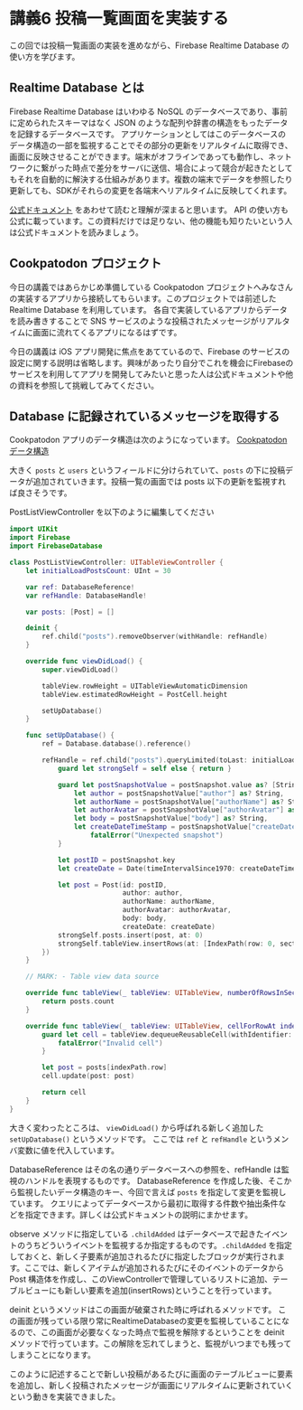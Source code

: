 # 講義6 投稿一覧画面を実装する

この回では投稿一覧画面の実装を進めながら、Firebase Realtime Database の使い方を学びます。

## Realtime Database とは

Firebase Realtime Database はいわゆる NoSQL のデータベースであり、事前に定められたスキーマはなく JSON のような配列や辞書の構造をもったデータを記録するデータベースです。
アプリケーションとしてはこのデータベースのデータ構造の一部を監視することでその部分の更新をリアルタイムに取得でき、画面に反映させることができます。端末がオフラインであっても動作し、ネットワークに繋がった時点で差分をサーバに送信、場合によって競合が起きたとしてもそれを自動的に解決する仕組みがあります。複数の端末でデータを参照したり更新しても、SDKがそれらの変更を各端末へリアルタイムに反映してくれます。

[公式ドキュメント](https://firebase.google.com/docs/database/) をあわせて読むと理解が深まると思います。
API の使い方も公式に載っています。この資料だけでは足りない、他の機能も知りたいという人は公式ドキュメントを読みましょう。

## Cookpatodon プロジェクト

今日の講義ではあらかじめ準備している Cookpatodon プロジェクトへみなさんの実装するアプリから接続してもらいます。このプロジェクトでは前述した Realtime Database を利用しています。 各自で実装しているアプリからデータを読み書きすることで SNS サービスのような投稿されたメッセージがリアルタイムに画面に流れてくるアプリになるはずです。

今日の講義は iOS アプリ開発に焦点をあてているので、Firebase のサービスの設定に関する説明は省略します。興味があったり自分でこれを機会にFirebaseのサービスを利用してアプリを開発してみたいと思った人は公式ドキュメントや他の資料を参照して挑戦してみてください。

## Database に記録されているメッセージを取得する

Cookpatodon アプリのデータ構造は次のようになっています。 [Cookpatodon データ構造](./cookpatodon_app.md)

大きく `posts` と `users` というフィールドに分けられていて、`posts` の下に投稿データが追加されていきます。投稿一覧の画面では posts 以下の更新を監視すれば良さそうです。

PostListViewController を以下のように編集してください

```swift
import UIKit
import Firebase
import FirebaseDatabase

class PostListViewController: UITableViewController {
    let initialLoadPostsCount: UInt = 30

    var ref: DatabaseReference!
    var refHandle: DatabaseHandle!

    var posts: [Post] = []

    deinit {
        ref.child("posts").removeObserver(withHandle: refHandle)
    }

    override func viewDidLoad() {
        super.viewDidLoad()

        tableView.rowHeight = UITableViewAutomaticDimension
        tableView.estimatedRowHeight = PostCell.height

        setUpDatabase()
    }

    func setUpDatabase() {
        ref = Database.database().reference()

        refHandle = ref.child("posts").queryLimited(toLast: initialLoadPostsCount).observe(.childAdded, with: { [weak self] postSnapshot in
            guard let strongSelf = self else { return }

            guard let postSnapshotValue = postSnapshot.value as? [String: Any],
                let author = postSnapshotValue["author"] as? String,
                let authorName = postSnapshotValue["authorName"] as? String,
                let authorAvatar = postSnapshotValue["authorAvatar"] as? String,
                let body = postSnapshotValue["body"] as? String,
                let createDateTimeStamp = postSnapshotValue["createDate"] as? Double else {
                    fatalError("Unexpected snapshot")
            }

            let postID = postSnapshot.key
            let createDate = Date(timeIntervalSince1970: createDateTimeStamp / 1000)

            let post = Post(id: postID,
                            author: author,
                            authorName: authorName,
                            authorAvatar: authorAvatar,
                            body: body,
                            createDate: createDate)
            strongSelf.posts.insert(post, at: 0)
            strongSelf.tableView.insertRows(at: [IndexPath(row: 0, section: 0)], with: .automatic)
        })
    }

    // MARK: - Table view data source

    override func tableView(_ tableView: UITableView, numberOfRowsInSection section: Int) -> Int {
        return posts.count
    }

    override func tableView(_ tableView: UITableView, cellForRowAt indexPath: IndexPath) -> UITableViewCell {
        guard let cell = tableView.dequeueReusableCell(withIdentifier: "PostCell", for: indexPath) as? PostCell else {
            fatalError("Invalid cell")
        }

        let post = posts[indexPath.row]
        cell.update(post: post)

        return cell
    }
}
```

大きく変わったところは、 `viewDidLoad()` から呼ばれる新しく追加した `setUpDatabase()` というメソッドです。
ここでは `ref` と `refHandle` というメンバ変数に値を代入しています。

DatabaseReference はその名の通りデータベースへの参照を、refHandle は監視のハンドルを表現するものです。
DatabaseReference を作成した後、そこから監視したいデータ構造のキー、今回で言えば `posts` を指定して変更を監視しています。
クエリによってデータベースから最初に取得する件数や抽出条件などを指定できます。詳しくは公式ドキュメントの説明にまかせます。

observe メソッドに指定している `.childAdded` はデータベースで起きたイベントのうちどういうイベントを監視するか指定するものです。`.childAdded` を指定しておくと、新しく子要素が追加されるたびに指定したブロックが実行されます。ここでは、新しくアイテムが追加されるたびにそのイベントのデータから Post 構造体を作成し、このViewControllerで管理しているリストに追加、テーブルビューにも新しい要素を追加(insertRows)ということを行っています。

deinit というメソッドはこの画面が破棄された時に呼ばれるメソッドです。
この画面が残っている限り常にRealtimeDatabaseの変更を監視していることになるので、この画面が必要なくなった時点で監視を解除するということを deinit メソッドで行っています。この解除を忘れてしまうと、監視がいつまでも残ってしまうことになります。

このように記述することで新しい投稿があるたびに画面のテーブルビューに要素を追加し、新しく投稿されたメッセージが画面にリアルタイムに更新されていくという動きを実装できました。